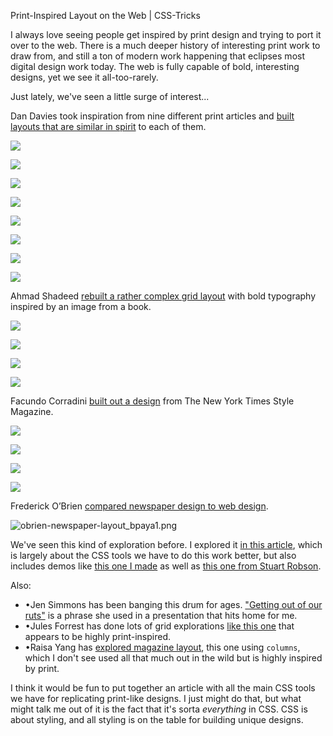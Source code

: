 Print-Inspired Layout on the Web | CSS-Tricks

I always love seeing people get inspired by print design and trying to port it over to the web. There is a much deeper history of interesting print work to draw from, and still a ton of modern work happening that eclipses most digital design work today. The web is fully capable of bold, interesting designs, yet we see it all-too-rarely.

Just lately, we've seen a little surge of interest...

Dan Davies took inspiration from nine different print articles and [built layouts that are similar in spirit](https://www.dan-davies.co.uk/print-to-css) to each of them.

[![](:/69575dda6bec075067f6dddc1a40accc)](https://css-tricks.com/print-inspired-layout-on-the-web/davies-01/)

[![](../_resources/34b8b8a4214744479d80e2395a0bf34a.png)](https://css-tricks.com/print-inspired-layout-on-the-web/davies-02/)

[![](../_resources/68f88886db08df32bb36bfce97dd79a3.png)](https://css-tricks.com/print-inspired-layout-on-the-web/davies-03/)

[![](../_resources/5ea1793efc27533b1492d06102713a24.png)](https://css-tricks.com/print-inspired-layout-on-the-web/davies-04/)

[![](../_resources/f5620bfe74638078d0229a603e41286f.png)](https://css-tricks.com/print-inspired-layout-on-the-web/davies-05/)

[![](../_resources/8d0540684d182a53a406c397a7bd18d6.png)](https://css-tricks.com/print-inspired-layout-on-the-web/davies-06/)

[![](../_resources/16270f699867aaa84a8ab38925382e15.png)](https://css-tricks.com/print-inspired-layout-on-the-web/davies-08/)

[![](../_resources/b3ff3c0a950ab7b1112139c3c7cbbf3f.png)](https://css-tricks.com/print-inspired-layout-on-the-web/davies-07/)

Ahmad Shadeed [rebuilt a rather complex grid layout](https://ishadeed.com/article/magazine-layout-highlights/) with bold typography inspired by an image from a book.

[![](../_resources/c8bd3dbe1c2edb35d3137d1f50f0c1d6.png)](https://css-tricks.com/wp-content/uploads/2019/12/shadeed-01.jpg)

[![](../_resources/da241074d20b94eef0f48cde092aefc9.png)](https://css-tricks.com/wp-content/uploads/2019/12/shadeed-03.jpg)

[![](:/6bbda18cd2aed8b07018513422bd5789)](https://css-tricks.com/wp-content/uploads/2019/12/shadeed-02.jpg)

[![](../_resources/cc929e6c42de36dcbd73dd61905d1f8f.png)](https://css-tricks.com/wp-content/uploads/2019/12/shadeed-04.png)

Facundo Corradini [built out a design](https://blog.logrocket.com/web-layouts-like-its-2020/) from The New York Times Style Magazine.

[![](../_resources/631a8557366859440f8993ce7c23352e.png)](https://css-tricks.com/print-inspired-layout-on-the-web/corradini-01/)

[![](../_resources/b5966cd4fbda3a413e8fd94b25889ea4.png)](https://css-tricks.com/print-inspired-layout-on-the-web/corradini-02/)

[![](../_resources/cc2b4422827bd5262581140bcfa0e9ec.png)](https://css-tricks.com/print-inspired-layout-on-the-web/corradini-03/)

[![](../_resources/cd0246c5a4644efa1f0e5990b1309573.png)](https://css-tricks.com/print-inspired-layout-on-the-web/corradini-04/)

Frederick O’Brien [compared newspaper design to web design](https://www.smashingmagazine.com/2019/11/newspapers-teach-web-design/).

![obrien-newspaper-layout_bpaya1.png](../_resources/4eec48d439724ef06da1f3efdf466505.jpg)

We've seen this kind of exploration before. I explored it [in this article](https://css-tricks.com/print-magazine-layouts-converted-to-web-layouts/), which is largely about the CSS tools we have to do this work better, but also includes demos like [this one I made](https://codepen.io/chriscoyier/pen/mewZzy) as well as [this one from Stuart Robson](https://codepen.io/sturobson/pen/gaGzKw).

Also:

- •Jen Simmons has been banging this drum for ages. ["Getting out of our ruts"](https://aneventapart.com/news/post/modern-layouts-getting-out-of-our-ruts-by-jen-simmons-an-event-apart-video) is a phrase she used in a presentation that hits home for me.
- •Jules Forrest has done lots of grid explorations [like this one](https://codepen.io/julesforrest/pen/oeVKjg) that appears to be highly print-inspired.
- •Raisa Yang has [explored magazine layout](https://codepen.io/raiscake/pen/YNvJao), this one using `columns`, which I don't see used all that much out in the wild but is highly inspired by print.

I think it would be fun to put together an article with all the main CSS tools we have for replicating print-like designs. I just might do that, but what might talk me out of it is the fact that it's sorta *everything* in CSS. CSS is about styling, and all styling is on the table for building unique designs.